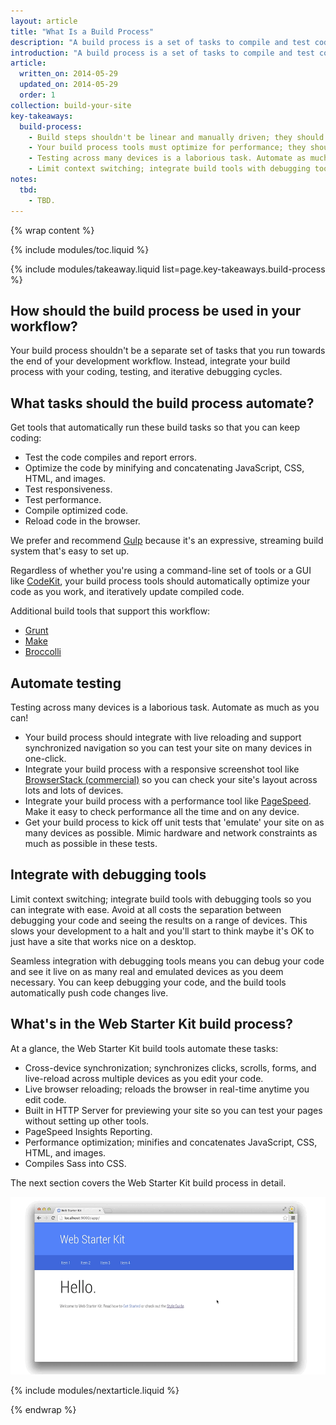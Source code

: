 ```yaml
---
layout: article
title: "What Is a Build Process"
description: "A build process is a set of tasks to compile and test code before deployment. Learn which tasks to include in your build process and why."
introduction: "A build process is a set of tasks to compile and test code before deployment. Learn which tasks to include in your build process and why."
article:
  written_on: 2014-05-29
  updated_on: 2014-05-29
  order: 1
collection: build-your-site
key-takeaways:
  build-process:
    - Build steps shouldn't be linear and manually driven; they should be cyclical and automatic.
    - Your build process tools must optimize for performance; they should automatically minify and concatenate JavaScript, CSS, HTML, and images.
    - Testing across many devices is a laborious task. Automate as much as you can!
    - Limit context switching; integrate build tools with debugging tools so you can iterate with ease.
notes:
  tbd:
    - TBD.
---
```

{% wrap content %}


{% include modules/toc.liquid %}

{% include modules/takeaway.liquid list=page.key-takeaways.build-process %}

## How should the build process be used in your workflow?

Your build process shouldn't be a separate set of tasks
that you run towards the end of your development workflow.
Instead, integrate your build process with your coding,
testing, and iterative debugging cycles.

##  What tasks should the build process automate?

Get tools that automatically run these build tasks
so that you can keep coding:

* Test the code compiles and report errors.
* Optimize the code by minifying and concatenating
JavaScript, CSS, HTML, and images.
* Test responsiveness.
* Test performance.
* Compile optimized code.
* Reload code in the browser.

We prefer and recommend
<a href="http://gulpjs.com/">Gulp</a>
because it's an expressive, streaming build system
that's easy to set up.

Regardless of whether you're using a command-line set of tools
or a GUI like <a href="https://incident57.com/codekit/">CodeKit</a>,
your build process tools should automatically
optimize your code as you work,
and iteratively update compiled code.

Additional build tools that support this workflow:

* <a href="http://gruntjs.com/">Grunt</a>
* <a href="http://www.gnu.org/software/make/">Make</a>
* <a href="https://github.com/broccolijs/broccoli">Broccolli</a>

## Automate testing

Testing across many devices is a laborious task.
Automate as much as you can!

* Your build process should integrate with live reloading
and support synchronized navigation so you can test
your site on many devices in one-click.
* Integrate your build process with a responsive screenshot tool
like <a href="http://www.browserstack.com/">BrowserStack (commercial)</a>
so you can check your site's
layout across lots and lots of devices.
* Integrate your build process with a performance tool like
<a href="https://developers.google.com/speed/pagespeed/insights/">PageSpeed</a>.
Make it easy to check performance all the time and on any device.
* Get your build process to kick off unit tests that 'emulate' your site
on as many devices as possible. Mimic hardware and network constraints
as much as possible in these tests.

## Integrate with debugging tools

Limit context switching;
integrate build tools with debugging tools so you can integrate with ease.
Avoid at all costs the separation between debugging your code
and seeing the results on a range of devices.
This slows your development to a halt
and you'll start to think maybe it's OK to just have a site that works nice on a desktop.

Seamless integration with debugging tools means you can debug your code
and see it live on as many real and emulated devices as you deem necessary.
You can keep debugging your code,
and the build tools automatically push code changes live.

## What's in the Web Starter Kit build process?

At a glance,
the Web Starter Kit build tools automate these tasks:

* Cross-device synchronization; synchronizes clicks, scrolls, forms, and live-reload across multiple devices as you edit your code.
* Live browser reloading; reloads the browser in real-time anytime you edit code.
* Built in HTTP Server for previewing your site so you can test your pages without setting up other tools.
* PageSpeed Insights Reporting.
* Performance optimization; minifies and concatenates JavaScript, CSS, HTML,
and images.
* Compiles Sass into CSS.

The next section covers the Web Starter Kit build process in detail.

<img src="imgs/web-starter-kit.gif" class="center" alt="web starter kit in action">

{% include modules/nextarticle.liquid %}

{% endwrap %}
